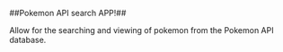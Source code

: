 ##Pokemon API search APP!##

Allow for the searching and viewing of pokemon from the Pokemon API database.